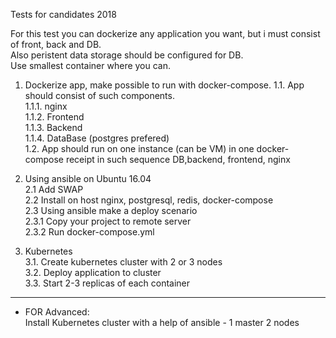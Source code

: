 Tests for candidates 2018     

For this test you can dockerize any application you want, but i must consist of front, back and DB.      
Also peristent data storage should be configured for DB.    
Use smallest container where you can.   

1. Dockerize app, make possible to run with docker-compose. 
1.1. App should consist of such components.  
1.1.1. nginx   
1.1.2. Frontend     
1.1.3. Backend      
1.1.4. DataBase (postgres prefered)     
1.2. App should run on one instance (can be VM) in one docker-compose receipt in such 
     sequence DB,backend, frontend, nginx    
2. Using ansible on Ubuntu 16.04   
2.1 Add SWAP   
2.2 Install on host nginx, postgresql, redis, docker-compose   
2.3 Using ansible make a deploy scenario     
2.3.1 Copy your project to remote server     
2.3.2 Run docker-compose.yml  

3. Kubernetes  
3.1. Create kubernetes cluster with 2 or 3 nodes  
3.2. Deploy application to cluster      
3.3. Start 2-3 replicas of each container    

----------------------------
   - FOR Advanced:  
     Install Kubernetes cluster with a help of ansible - 1 master 2 nodes